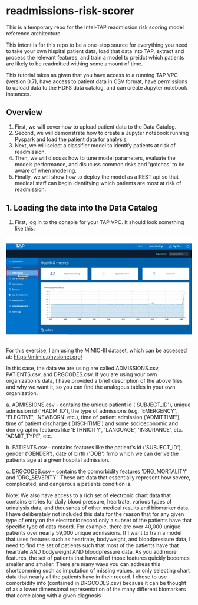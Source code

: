 # readmissions-risk-scorer
This is a temporary repo for the Intel-TAP readmission risk scoring model reference architecture

This intent is for this repo to be a one-stop source for everything you need to take your own hispital patient data, load that data into TAP, extract and process the relevant features, and train a model to preidct which patients are likely to be readmitted withing some amount of time.

This tutorial takes as given that you have access to a running TAP VPC (version 0.7), have access to patient data in CSV format, have permissions to upload data to the HDFS data catalog, and can create Jupyter notebook instances.

## Overview
1. First, we will cover how to upload patient data to the Data Catalog.
2. Second, we will demonstrate how to create a Jupyter notebook running Pyspark and load the patient data for analysis.
3. Next, we will select a classifier model to identify patients at risk of readmission.
4. Then, we will discuss how to tune model parameters, evaluate the models performance, and disucuss common risks and 'gotchas' to be aware of when modeling.
5. Finally, we will show how to deploy the model as a REST api so that medical staff can begin identifying which patients are most at risk of readmission.

## 1. Loading the data into the Data Catalog

1. First, log in to the console for your TAP VPC. It should look something like this:

![Data Catalog](/data-catalog.png)

For this exercise, I am using the MIMIC-III dataset, which can be accessed at: https://mimic.physionet.org/

In this case, the data we are using are called ADMISSIONS.csv, PATIENTS.csv, and DRGCODES.csv. If you are using your own organization's data, I have provided a brief description of the above files and why we want it, so you can find the analogous tables in your own organization.

a. ADMISSIONS.csv - contains the unique patient id ('SUBJECT_ID'), unique admission id ('HADM_ID'), the type of admissions (e.g. 'EMERGENCY', 'ELECTIVE', 'NEWBORN' etc.), time of patient admission ('ADMITTIME'), time of patient discharge ('DISCHTIME') and some socioeconomic and demographic features like 'ETHNICITY', 'LANGUAGE', 'INSURANCE', etc.
'ADMIT_TYPE', etc.

b. PATIENTS.csv - contains features like the patient's id ('SUBJECT_ID'), gender ('GENDER'), date of birth ('DOB') frmo which we can derive the patients age at a given hospital admission.

c. DRGCODES.csv - contains the cormorbidity features 'DRG_MORTALITY' and 'DRG_SEVERITY'. These are data that essentially represent how severe, complicated, and dangerous a patients condition is. 

Note: We also have access to a rich set of electronic chart data that contains entries for daily blood pressure, heartrate, various types of urinalysis data, and thousands of other medical results and biomarker data. I have deliberately not included this data for the reason that for any given type of entry on the electronic record only a subset of the patients have that specific type of data record. For example, there are over 40,000 unique patients over nearly 59,000 unique admissions. If I want to train a model that uses features such as heartrate, bodyweight, and bloodpressure data, I need to find the set of patients such that most of the patients have that heartrate AND bodyweight AND bloodpressure data. As you add more features, the set of patients that have all of those features quickly becomes smaller and smaller. There are many ways you can address this shortcomming such as imputation of missing values, or only selecting chart data that nearly all the patients have in their record. I chose to use comorbidity info (contained in DRGCODES.csv) because it can be thought of as a lower dimensional representation of the many different biomarkers that come along with a given diagnosis


